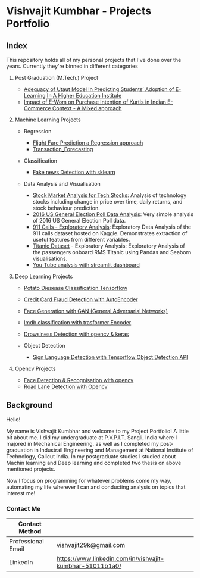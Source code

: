 # Vishvajit Kumbhar - Projects Portfolio

## Index

This repository holds all of my personal projects that I've done over the years. Currently they're binned in different categories

1. Post Graduation (M.Tech.) Project
   - [Adequacy of Utaut Model In Predicting Students’ Adoption of E-Learning In A Higher Education Institute](https://github.com/VISHVAJITK/-PersonalProjects/blob/main/Adequacy%20Of%20Utaut%20Model%20In%20Predicting%20Students%E2%80%99%20Adoption%20Of%20E-Learning%20In%20A%20Higher%20Education%20Institute.pdf)
   - [Impact of E-Wom on Purchase Intention of Kurtis in Indian E-Commerce Context - A Mixed approach](https://github.com/VISHVAJITK/-PersonalProjects/tree/main/Impact%20of%20E-Wom%20on%20Purchase%20Intention%20of%20Kurtis%20in%20Indian%20E-Commerce%20Context)



2. Machine Learning Projects
   - Regression
     - [Flight Fare Prediction a Regression approach](https://github.com/VISHVAJITK/-PersonalProjects/tree/main/Flight%20Fare%20Prediction%20a%20Regression%20approach)
     - [Transaction_Forecasting](https://github.com/VISHVAJITK/-PersonalProjects/tree/main/Transaction_Forecasting)



   - Classification
     - [Fake news Detection with sklearn](https://github.com/VISHVAJITK/-PersonalProjects/tree/main/Fake%20news%20Detection%20with%20sklearn)



   - Data Analysis and Visualisation
     
     - [Stock Market Analysis for Tech Stocks](https://github.com/VISHVAJITK/-PersonalProjects/blob/main/Stock%20Market%20Analysis%20for%20Tech%20Stocks.ipynb): Analysis of technology stocks including change in price over time, daily returns, and stock behaviour prediction.
     - [2016 US General Election Poll Data Analysis](https://github.com/VISHVAJITK/-PersonalProjects/blob/main/2016%20General%20Election%20Poll%20Analysis.ipynb): Very simple analysis of 2016 US General Election Poll data.
     - [911 Calls - Exploratory Analysis](https://github.com/VISHVAJITK/-PersonalProjects/blob/main/911%20Calls%20-%20Exploratory%20Analysis.ipynb): Exploratory Data Analysis of the 911 calls dataset hosted on Kaggle. Demonstrates extraction of useful features from different variables.
     - [Titanic Dataset](https://github.com/VISHVAJITK/-PersonalProjects/blob/main/Titanic%20Dataset%20-%20Exploratory%20Analysis.ipynb) - Exploratory Analysis: Exploratory Analysis of the passengers onboard RMS Titanic using Pandas and Seaborn visualisations.
     - [You-Tube analysis with streamlit dashboard](https://github.com/VISHVAJITK/-PersonalProjects/tree/main/You-Tube%20analysis%20with%20streamlit%20dashboard)



3. Deep Learning Projects
   - [Potato Diesease Classification Tensorflow](https://github.com/VISHVAJITK/-PersonalProjects/tree/main/Potato%20Diesease%20Classification%20Tensorflow)
   - [Credit Card Fraud Detection with AutoEncoder](https://github.com/VISHVAJITK/-PersonalProjects/tree/main/Credit%20Card%20Fraud%20Detection%20with%20AutoEncoder)
   - [Face Generation with GAN (General Adversarial Networks)](https://github.com/VISHVAJITK/-PersonalProjects/tree/main/Face%20Generation%20with%20GAN%20(General%20Adversarial%20Networks))
   - [Imdb classification with trasformer Encoder](https://github.com/VISHVAJITK/-PersonalProjects/tree/main/Imdb%20classification%20with%20trasformer%20Encoder)
   - [Drowsiness Detection with opencv & keras](https://github.com/VISHVAJITK/-PersonalProjects/tree/main/Drowsiness%20Detection%20with%20opencv%20%26%20keras)
   

   - Object Detection
     - [Sign Language Detection with Tensorflow Object Detection API](https://github.com/VISHVAJITK/-PersonalProjects/tree/main/Sign%20Language%20Detection%20with%20%20Tensorflow%20Object%20Detection%20API)



4. Opencv Projects

   - [Face Detection & Recognisation with opencv](https://github.com/VISHVAJITK/-PersonalProjects/tree/main/Face%20Detection%20%26%20Recognisation%20with%20opencv)
   - [Road Lane Detection with Opencv](https://github.com/VISHVAJITK/-PersonalProjects/tree/main/Road%20Lane%20Detection%20with%20Opencv)



## Background

Hello! 

My name is Vishvajit Kumbhar and welcome to my Project Portfolio! A little bit about me. I did my undergraduate at P.V.P.I.T. Sangli, India where I majored in Mechanical Engineering. as well as I completed my post-graduation in Industrail Engineering and Management at National Institute of Technology, Calicut India. In my postgraduate studies I studied about Machin learning and Deep learning and completed two thesis on above mentioned projects. 

Now I focus on programming for whatever problems come my way, automating my life wherever I can and conducting analysis on topics that interest me!

### Contact Me

| Contact Method |  |
| --- | --- |
| Professional Email | vishvajit29k@gmail.com |
| LinkedIn | https://www.linkedin.com/in/vishvajit-kumbhar-51011b1a0/ |